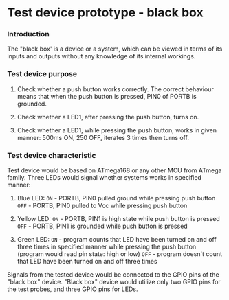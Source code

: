 # Test device prototype - black box

### Introduction

The "black box' is a device or a system, which can be viewed in terms
of its inputs and outputs without any knowledge of its internal workings.


### Test device purpose

1. Check whether a push button works correctly. The correct behaviour
means that when the push button is pressed, PIN0 of PORTB is grounded.

2. Check whether a LED1, after pressing the push button, turns on.

3. Check whether a LED1, while pressing the push button, works in given
manner: 500ms ON, 250 OFF, iterates 3 times then turns off. 


### Test device characteristic

Test device would be based on ATmega168 or any other MCU from ATmega family.
Three LEDs would signal whether systems works in specified manner:

1. Blue LED:    `ON`  - PORTB, PIN0 pulled ground while pressing push button
                `OFF` - PORTB, PIN0 pulled to Vcc while pressing push button

2. Yellow LED:  `ON`  - PORTB, PIN1 is high state while push button is pressed
                `OFF` - PORTB, PIN1 is grounded while push button is pressed

3. Green LED:   `ON`  - program counts that LED have been turned on and off 
                        three times in specified manner while pressing the
                        push button (program would read pin state: high or low)
                `OFF` - program doesn't count that LED have been turned on and
                        off three times

Signals from the tested device would be connected to the GPIO pins of the 
"black box" device. "Black box" device would utilize only two GPIO pins
for the test probes, and three GPIO pins for LEDs.
